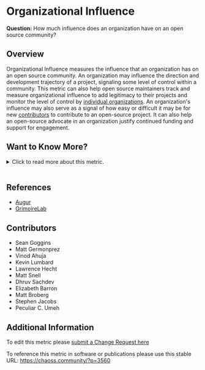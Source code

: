 # Organizational Influence

**Question:** How much influence does an organization have on an open source community?

## Overview

Organizational Influence measures the influence that an organization has on an open source community. An organization may influence the direction and development trajectory of a project, signaling some level of control within a community. This metric can also help open source maintainers track and measure organizational influence to add legitimacy to their projects and monitor the level of control by [individual organizations](https://chaoss.community/metric-organizational-diversity/).
An organization's influence may also serve as a signal of how easy or difficult it may be for new [contributors](https://chaoss.community/metric-contributors/) to contribute to an open-source project. It can also help an open-source advocate in an organization justify continued funding and support for engagement.

## Want to Know More?

<span markdown="1"><details>

<summary>Click to read more about this metric.</summary>

### Filter

Examples to consider when measuring organizational influence include:

*   How many organizational members are contributing to a project - [contributors](https://chaoss.community/metric-contributors/). It can be understood as a ratio of (number of contributors from each organization with more than one contributor)/(number of contributors)
*   Level and [types of contributions](https://chaoss.community/metric-types-of-contributions/) by organizational members
*   Organizations that are contributing change requests at a high rate in proportion to the community’s level of activity.  For example, one standard deviation or less of other contributing organizations. Related to organizational diversity
*   Organizational members on the technical steering committee
*   Organizational members on governing board
*   Organizational members in project maintainer roles
*   Organizations sponsoring an open source project as a proportion of the total

</details></span><br>

## References

*   [Augur](https://augurlabs.io/)
*   [GrimoireLab](https://chaoss.github.io/grimoirelab/)

## Contributors

*   Sean Goggins
*   Matt Germonprez
*   Vinod Ahuja
*   Kevin Lumbard
*   Lawrence Hecht
*   Matt Snell
*   Dhruv Sachdev
*   Elizabeth Barron
*   Matt Broberg
*   Stephen Jacobs
*   Peculiar C. Umeh

## Additional Information

To edit this metric please [submit a Change Request here](https://github.com/chaoss/wg-value/blob/main/focus-areas/organizational-value/organizational-influence.md)

To reference this metric in software or publications please use this stable URL: <https://chaoss.community/?p=3560>

<!-- # For groupings in the knowledge base
Context tags: Organization, Contributions
Keyword tags: Company impact, signal, control
-->
